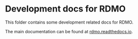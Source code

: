 Development docs for RDMO
=========================

This folder contains some development related docs for RDMO.

The main documentation can be found at [rdmo.readthedocs.io](http://rdmo.readthedocs.io).
